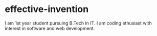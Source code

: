 # effective-invention

I am 1st year student pursuing B.Tech in IT. I am coding ethusiast with interest in software and web development.
